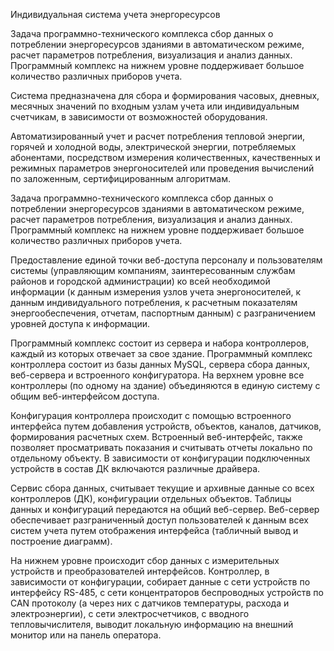 Индивидуальная система учета энергоресурсов

Задача программно-технического комплекса сбор данных о потреблении энергоресурсов зданиями в автоматическом режиме, расчет параметров потребления, визуализация и анализ данных. Программный комплекс на нижнем уровне поддерживает большое количество различных приборов учета.

Система предназначена для сбора и формирования часовых, дневных, месячных значений по входным узлам учета или индивидуальным счетчикам, в зависимости от возможностей оборудования.

Автоматизированный учет и расчет потребления тепловой энергии, горячей и холодной воды, электрической энергии, потребляемых абонентами, посредством измерения количественных, качественных и режимных параметров энергоносителей или проведения вычислений по заложенным, сертифицированным алгоритмам.

Задача программно-технического комплекса сбор данных о потреблении энергоресурсов зданиями в автоматическом режиме, расчет параметров потребления, визуализация и анализ данных. Программный комплекс на нижнем уровне поддерживает большое количество различных приборов учета.

Предоставление единой точки веб-доступа персоналу и пользователям системы (управляющим компаниям, заинтересованным службам районов и городской администрации) ко всей необходимой информации (к данным измерения узлов учета энергоносителей, к данным индивидуального потребления, к расчетным показателям энергообеспечения, отчетам, паспортным данным) с разграничением уровней доступа к информации.

Программный комплекс состоит из сервера и набора контроллеров, каждый из которых отвечает за свое здание. Программный комплекс контроллера состоит из базы данных MySQL, сервера сбора данных, веб-сервера и встроенного конфигуратора.  На верхнем уровне все контроллеры (по одному на здание) объединяются в единую систему с общим веб-интерфейсом доступа.

Конфигурация контроллера происходит с помощью встроенного интерфейса путем добавления устройств, объектов, каналов, датчиков, формирования расчетных схем.  Встроенный веб-интерфейс, также позволяет просматривать показания и считывать отчеты локально по отдельному объекту.
В зависимости от конфигурации подключенных устройств в состав ДК включаются различные драйвера.

Сервис сбора данных, считывает текущие и архивные данные со всех контроллеров (ДК), конфигурации отдельных объектов. Таблицы данных и конфигураций передаются на общий веб-сервер.
Веб-сервер обеспечивает разграниченный доступ пользователей к данным всех систем учета путем отображения интерфейса (табличный вывод и построение диаграмм). 

На нижнем уровне происходит сбор данных с измерительных устройств и преобразователей интерфейсов. Контроллер, в зависимости от конфигурации, собирает данные с сети устройств по интерфейсу RS-485, с сети концентраторов беспроводных устройств по CAN протоколу (а через них с датчиков температуры, расхода и электроэнергии), с сети электросчетчиков, с вводного тепловычислителя, выводит локальную информацию на внешний монитор или на панель оператора.
